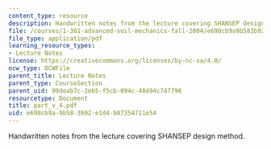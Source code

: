 ```yaml
---
content_type: resource
description: Handwritten notes from the lecture covering SHANSEP design method.
file: /courses/1-361-advanced-soil-mechanics-fall-2004/e698cb9a9b583b92e1d4b07354711e54_part_v_4.pdf
file_type: application/pdf
learning_resource_types:
- Lecture Notes
license: https://creativecommons.org/licenses/by-nc-sa/4.0/
ocw_type: OCWFile
parent_title: Lecture Notes
parent_type: CourseSection
parent_uid: 99deab7c-2eb5-f5cb-094c-48494c747796
resourcetype: Document
title: part_v_4.pdf
uid: e698cb9a-9b58-3b92-e1d4-b07354711e54
---
```

Handwritten notes from the lecture covering SHANSEP design method.
